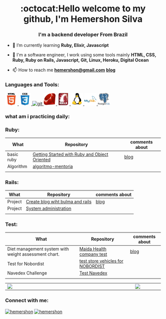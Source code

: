 <h1 align="center">:octocat:Hello welcome to my github, I'm Hemershon Silva</h1>
<h3 align="center">I'm a backend developer From Brazil</h3>


- 🌱 I’m currently learning **Ruby, Elixir, Javascript**

- 💬 I'm a software engineer, I work using some tools mainly **HTML, CSS, Ruby, Ruby on Rails, Javascript, Git, Linux, Heroku, Digital Ocean**

- 📫 How to reach me **hemershon@gmail.com**  [**blog**](https://hemershon.github.io/)


<h3 align="left">Languages and Tools:</h3>

<p align="left"> 
<a href="https://www.w3.org/html/" target="_blank"> <img src="https://raw.githubusercontent.com/devicons/devicon/master/icons/html5/html5-original-wordmark.svg" alt="html5" width="40" height="40"/> </a>
<a href="https://www.w3schools.com/css/" target="_blank"> <img src="https://raw.githubusercontent.com/devicons/devicon/master/icons/css3/css3-original-wordmark.svg" alt="css3" width="40" height="40"/> </a>
<a href="https://git-scm.com/" target="_blank"> <img src="https://www.vectorlogo.zone/logos/git-scm/git-scm-icon.svg" alt="git" width="40" height="40"/> </a>
<a href="https://www.ruby-lang.org/en/" target="_blank"> <img src="https://raw.githubusercontent.com/devicons/devicon/master/icons/ruby/ruby-original.svg" alt="ruby" width="40" height="40"/> </a>
<a href="https://rubyonrails.org" target="_blank"> <img src="https://raw.githubusercontent.com/devicons/devicon/master/icons/rails/rails-original-wordmark.svg" alt="rails" width="40" height="40"/> </a>
<a href="https://www.linux.org/" target="_blank"> <img src="https://raw.githubusercontent.com/devicons/devicon/master/icons/linux/linux-original.svg" alt="linux" width="40" height="40"/> </a> 
<a href="https://www.mysql.com/" target="_blank"> <img src="https://raw.githubusercontent.com/devicons/devicon/master/icons/mysql/mysql-original-wordmark.svg" alt="mysql" width="40" height="40"/> </a>
<a href="https://www.postgresql.org" target="_blank"> <img src="https://raw.githubusercontent.com/devicons/devicon/master/icons/postgresql/postgresql-original-wordmark.svg" alt="postgresql" width="40" height="40"/> </a> 
</p>
<h3 align="left">what am i practicing daily:</h3>
<h3 align="left">Ruby:</h3>

| What       | Repository                                                                                                                 | comments about |
|------------|----------------------------------------------------------------------------------------------------------------------------|----------------|
| basic ruby | [Getting Started with Ruby and Object Oriented](https://github.com/hemershon/Getting_Started_with_Ruby_and_Object_Oriented) | [blog](https://hemershon.github.io/categories/#ruby)       |
| Algorithm  | [algoritmo-mentoria](https://github.com/hemershon/algoritmo-mentoria)     |                |
|            |                                                                                                                            |                |    

<h3 align="left">Rails:</h3>

| What | Repository                                                                        | comments about |
|--|-----------------------------------------------------------------------------------|----------------|
| Project | [Create blog wiht bulma and rails](https://github.com/hemershon/blog_bulma_rails) | [blog](https://hemershon.github.io/categories/)       |
| Project | [System administration ](https://github.com/hemershon/glmpiv01)                                                                                  |        || Project          |[Create API Rails](https://github.com/hemershon/notebook_api)
|  |                                                                                   |                |

<h3 align="left">Test:</h3>

| What                                                 | Repository                                                            | comments about |
|------------------------------------------------------|-----------------------------------------------------------------------|----------------|
| Diet management system with weight assessment chart. | [Maida Health company test](https://github.com/hemershon/dieta_maida) | [blog](https://hemershon.github.io/categories)       |
| Test for Nobordist                                   | [test store vehicles for NOBORDIST](https://github.com/hemershon/store_vehicles) |                |
| Navedex Challenge                                    | [Test Navedex](https://github.com/hemershon/navedex)                  |                |
|                                     | []()                             |                |

<center>
  <table>
    <tr>
        <td><img width="400px" align="left" src="https://github-readme-stats.vercel.app/api/top-langs/?username=hemershon&hide=html&layout=compact&theme=default" /></td>
        <td><img width="495px" align="left" src="https://github-readme-stats.vercel.app/api?username=hemershon&theme=default"/></td>
    </tr>   
  </table>
</center> 
<p align="left">
    <h3 align="left">Connect with me:</h3>
    <a href="https://linkedin.com/in//hemershon-silva-22646749" target="blank"><img align="center" src="https://cdn.jsdelivr.net/npm/simple-icons@3.0.1/icons/linkedin.svg" alt="hemershon" height="30" width="40" /></a>
    <a href="https://instagram.com/hemershon" target="blank"><img align="center" src="https://cdn.jsdelivr.net/npm/simple-icons@3.0.1/icons/instagram.svg" alt="hemershon" height="30" width="40" /></a>
</p>
<br>
